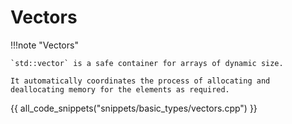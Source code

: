 # Vectors

!!!note "Vectors"

    `std::vector` is a safe container for arrays of dynamic size.

    It automatically coordinates the process of allocating and deallocating memory for the elements as required.

{{ all_code_snippets("snippets/basic_types/vectors.cpp") }}







